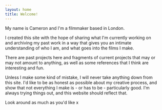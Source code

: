 ```yaml
---
layout: home
title: Welcome!
---
```


My name is Cameron and I'm a filmmaker based in London.

I created this site with the hope of sharing what I'm currently working on and archiving my past work in a way that gives you an intimate understanding of who I am, and what goes into the films I make.

There are past projects here and fragments of current projects that may or may not amount to anything, as well as some references that I think are interesting and fun.

Unless I make some kind of mistake, I will never take anything down from this site. I'd like to be as honest as possible about my creative process, and show that not everything I make is - or has to be - particularly good. I'm always trying things out, and this website should reflect that.

Look around as much as you'd like x
